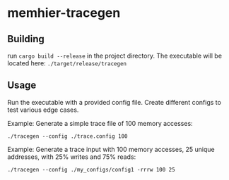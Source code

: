 # memhier-tracegen

## Building

run `cargo build --release` in the project directory. The executable will be located here: `./target/release/tracegen`

## Usage

Run the executable with a provided config file. Create different configs to test various edge cases.

Example: Generate a simple trace file of 100 memory accesses:
```
./tracegen --config ./trace.config 100
```

Example: Generate a trace input with 100 memory accesses, 25 unique addresses, with 25% writes and 75% reads:
```
./tracegen --config ./my_configs/config1 -rrrw 100 25
```
